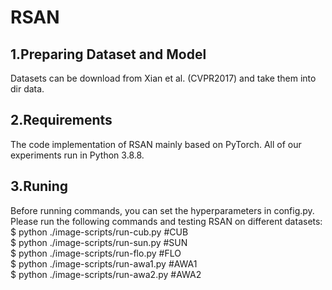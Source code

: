 # RSAN
## 1.Preparing Dataset and Model
Datasets can be download from Xian et al. (CVPR2017) and take them into dir data.
## 2.Requirements
The code implementation of RSAN mainly based on PyTorch. All of our experiments run in Python 3.8.8.
## 3.Runing
Before running commands, you can set the hyperparameters in config.py. Please run the following commands and testing RSAN on different datasets:
$ python ./image-scripts/run-cub.py       #CUB   
$ python ./image-scripts/run-sun.py       #SUN   
$ python ./image-scripts/run-flo.py       #FLO   
$ python ./image-scripts/run-awa1.py      #AWA1   
$ python ./image-scripts/run-awa2.py      #AWA2   

